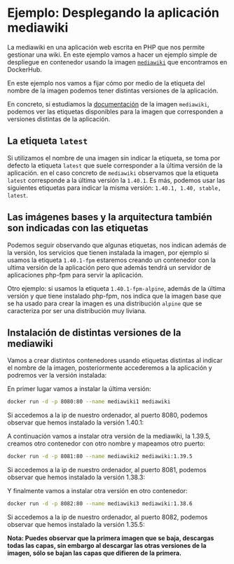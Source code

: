 # Ejemplo: Desplegando la aplicación mediawiki

La mediawiki en una aplicación web escrita en PHP que nos permite gestionar una wiki. En este ejemplo vamos a hacer un ejemplo simple de despliegue en contenedor usando la imagen [`mediawiki`](https://hub.docker.com/_/mediawiki) que encontramos en DockerHub. 

En este ejemplo nos vamos a fijar cómo por medio de la etiqueta del nombre de la imagen podemos tener distintas versiones de la aplicación.

En concreto, si estudiamos la [documentación](https://hub.docker.com/_/mediawiki) de la imagen `mediawiki`, podemos ver las etiquetas disponibles para la imagen que corresponden a versiones distintas de la aplicación.

## La etiqueta `latest`

Si utilizamos el nombre de una imagen sin indicar la etiqueta, se toma por defecto la etiqueta `latest` que suele corresponder a la última versión de la aplicación. en el caso concreto de `mediawiki` observamos que la etiqueta `latest` corresponde a la última versión la `1.40.1`. Es más, podemos usar las siguientes etiquetas para indicar la misma versión: `1.40.1, 1.40, stable, latest`.

## Las imágenes bases y la arquitectura también son indicadas con las etiquetas

Podemos seguir observando que algunas etiquetas, nos indican además de la versión, los servicios que tienen instalada la imagen, por ejemplo si usamos la etiqueta `1.40.1-fpm` estaremos creando un contenedor con la ultima versión de la aplicación pero que además tendrá un servidor de aplicaciones php-fpm para servir la aplicación.

Otro ejemplo: si usamos la etiqueta `1.40.1-fpm-alpine`, además de la última versión y que tiene instalado php-fpm, nos indica que la imagen base que se ha usado para crear la imagen es una distribución `alpine` que se caracteriza por ser una distribución muy liviana.

## Instalación de distintas versiones de la mediawiki

Vamos a crear distintos contenedores usando etiquetas distintas al indicar el nombre de la imagen, posteriormente accederemos a la aplicación y podremos ver la versión instalada:

En primer lugar vamos a instalar la última versión:

```bash
docker run -d -p 8080:80 --name mediawiki1 mediawiki
```

Si accedemos a la ip de nuestro ordenador, al puerto 8080, podemos observar que hemos instalado la versión 1.40.1:


A continuación vamos a instalar otra versión de la mediawiki, la 1.39.5, creamos otro contenedor con otro nombre y mapeamos otro puerto:

```bash
docker run -d -p 8081:80 --name mediawiki2 mediawiki:1.39.5
```

Si accedemos a la ip de nuestro ordenador, al puerto 8081, podemos observar que hemos instalado la versión 1.38.3:

Y finalmente vamos a instalar otra versión en otro contenedor:

```bash
docker run -d -p 8082:80 --name mediawiki3 mediawiki:1.38.6
```

Si accedemos a la ip de nuestro ordenador, al puerto 8082, podemos observar que hemos instalado la versión 1.35.5:



**Nota: Puedes observar que la primera imagen que se baja, descargas todas las capas, sin embargo al descargar las otras versiones de la imagen, sólo se bajan las capas que difieren de la primera.**